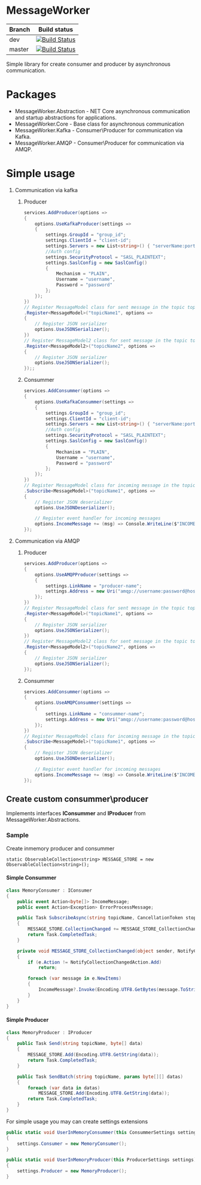 # MessageWorker

| Branch	| Build status |
| ------- | ------------ |
| dev			| [![Build Status](https://travis-ci.org/mukmyash/MessageWorker.svg?branch=dev)](https://travis-ci.org/mukmyash/MessageWorker)|
| master	| [![Build Status](https://travis-ci.org/mukmyash/MessageWorker.svg?branch=master)](https://travis-ci.org/mukmyash/MessageWorker) |

Simple library for create consumer and producer by asynchronous communication.

# Packages
- MessageWorker.Abstraction - NET Core asynchronous communication and startup abstractions for applications.
- MessageWorker.Core - Base class for asynchronous communication
- MessageWorker.Kafka - Consumer\Producer for communication via Kafka. 
- MessageWorker.AMQP - Consumer\Producer for communication via AMQP.

# Simple usage

1. Communication via kafka
    1. Producer
        ``` C#
        services.AddProducer(options =>
        {
            options.UseKafkaProducer(settings =>
            {
                settings.GroupId = "group_id";
                settings.ClientId = "client-id";
                settings.Servers = new List<string>() { "serverName:port" };
                //Auth config
                settings.SecurityProtocol = "SASL_PLAINTEXT";
                settings.SaslConfig = new SaslConfig()
                {
                    Mechanism = "PLAIN",
                    Username = "username",
                    Password = "password"
                };
            });
        })
        // Register MessageModel class for sent message in the topic topicName1  
        .Register<MessageModel>("topicName1", options =>
        {
            // Register JSON serializer
            options.UseJSONSerializer();
        })
        // Register MessageModel2 class for sent message in the topic topicName2  
        .Register<MessageModel2>("topicName2", options =>
        {
            // Register JSON serializer
            options.UseJSONSerializer();
        });;
        ```
    1. Consummer

        ``` C#
        services.AddConsummer(options =>
        {
            options.UseKafkaConsummer(settings =>
            {
                settings.GroupId = "group_id";
                settings.ClientId = "client-id";
                settings.Servers = new List<string>() { "serverName:port" };
                //Auth config
                settings.SecurityProtocol = "SASL_PLAINTEXT";
                settings.SaslConfig = new SaslConfig()
                {
                    Mechanism = "PLAIN",
                    Username = "username",
                    Password = "password"
                };
            });
        })
        // Register MessageModel class for incoming message in the topic topicName1
        .Subscribe<MessageModel>("topicName1", options =>
        {
            // Register JSON deserializer
            options.UseJSONDeserializer();

            // Register event handler for incoming messages
            options.IncomeMessage += (msg) => Console.WriteLine($"INCOME: {msg}");
        });
        ```
1. Communication via AMQP
    1. Producer
        
        ``` C#
        services.AddProducer(options =>
        {
            options.UseAMQPProducer(settings =>
            {
                settings.LinkName = "producer-name";
                settings.Address = new Uri("amqp://username:password@host:1111");
            });
        })
        // Register MessageModel class for sent message in the topic topicName1  
        .Register<MessageModel>("topicName1", options =>
        {
            // Register JSON serializer
            options.UseJSONSerializer();
        })
        // Register MessageModel2 class for sent message in the topic topicName2  
        .Register<MessageModel2>("topicName2", options =>
        {
            // Register JSON serializer
            options.UseJSONSerializer();
        });
        ```
    1. Consummer

        ``` C#
        services.AddConsummer(options =>
        {
            options.UseAMQPConsummer(settings =>
            {
                settings.LinkName = "consummer-name";
                settings.Address = new Uri("amqp://username:password@host:1111");
            });
        })
        // Register MessageModel class for incoming message in the topic topicName1
        .Subscribe<MessageModel>("topicName1", options =>
        {
            // Register JSON deserializer
            options.UseJSONDeserializer();

            // Register event handler for incoming messages
            options.IncomeMessage += (msg) => Console.WriteLine($"INCOME: {msg}");
        });
        ```


## Create custom consummer\producer
Implements interfaces __IConsummer__ and __IProducer__ from MessageWorker.Abstractions.

### Sample
Create inmemory producer and consummer

```
static ObservableCollection<string> MESSAGE_STORE = new ObservableCollection<string>();
```

#### Simple Consummer
``` C#
class MemoryConsumer : IConsumer
{
    public event Action<byte[]> IncomeMessage;
    public event Action<Exception> ErrorProcessMessage;

    public Task SubscribeAsync(string topicName, CancellationToken stoppingToken)
    {
        MESSAGE_STORE.CollectionChanged += MESSAGE_STORE_CollectionChanged;
        return Task.CompletedTask;
    }

    private void MESSAGE_STORE_CollectionChanged(object sender, NotifyCollectionChangedEventArgs e)
    {
        if (e.Action != NotifyCollectionChangedAction.Add)
            return;

        foreach (var message in e.NewItems)
        {
            IncomeMessage?.Invoke(Encoding.UTF8.GetBytes(message.ToString()));
        }
    }
}
```

#### Simple Producer
``` C#
class MemoryProducer : IProducer
{
    public Task Send(string topicName, byte[] data)
    {
        MESSAGE_STORE.Add(Encoding.UTF8.GetString(data));
        return Task.CompletedTask;
    }

    public Task SendBatch(string topicName, params byte[][] datas)
    {
        foreach (var data in datas)
            MESSAGE_STORE.Add(Encoding.UTF8.GetString(data));
        return Task.CompletedTask;
    }
}
```

For simple usage you may can create settings extensions
``` C#
public static void UserInMemoryConsummer(this ConsummerSettings settings)
{
    settings.Consumer = new MemoryConsumer();
}

public static void UserInMemoryProducer(this ProducerSettings settings)
{
    settings.Producer = new MemoryProducer();
}
```